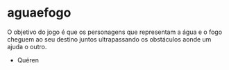 # aguaefogo
O objetivo do jogo é que os personagens que representam a água e o fogo cheguem ao seu destino juntos ultrapassando os obstáculos aonde um ajuda o outro.
- Quéren
